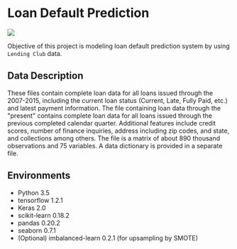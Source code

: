 # Loan Default Prediction

<img src="http://jihoon-kim.synology.me/wp-content/uploads/2017/07/LOAN.jpg">

Objective of this project is modeling loan default prediction system by using `Lending Club` data.

## Data Description
These files contain complete loan data for all loans issued through the 2007-2015, including the current loan status (Current, Late, Fully Paid, etc.) and latest payment information. The file containing loan data through the "present" contains complete loan data for all loans issued through the previous completed calendar quarter. Additional features include credit scores, number of finance inquiries, address including zip codes, and state, and collections among others. The file is a matrix of about 890 thousand observations and 75 variables. A data dictionary is provided in a separate file.

## Environments
* Python 3.5
* tensorflow 1.2.1
* Keras 2.0
* scikit-learn 0.18.2
* pandas 0.20.2
* seaborn 0.7.1
* (Optional) imbalanced-learn 0.2.1 (for upsampling by SMOTE)
